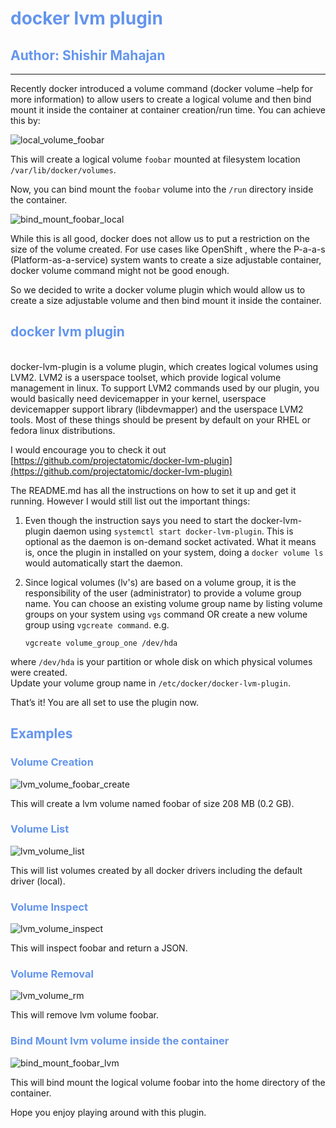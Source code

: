  
# <span style="color:cornflowerblue">docker lvm plugin</span>
## <span style="color:cornflowerblue">Author: Shishir Mahajan</span>
---
Recently docker introduced a volume command (docker volume –help for more information) to allow users to create a logical volume and then bind mount it inside the container at container creation/run time.  You can achieve this by:

![local_volume_foobar](./local_volume_foobar_1.png)

This will create a logical volume `foobar` mounted at filesystem location `/var/lib/docker/volumes`.

Now, you can bind mount the `foobar` volume into the `/run` directory inside the container.

![bind_mount_foobar_local](./bind_mount_foobar_local_2.png)

While this is all good, docker does not allow us to put a restriction on the size of the volume created. For use cases like OpenShift , where the P-a-a-s (Platform-as-a-service) system wants to create a size adjustable container, docker volume command might not be good enough. 

So we decided to write a docker volume plugin which would allow us to create a size adjustable volume and then bind mount it inside the container.

## <span style="color:cornflowerblue">docker lvm plugin</span>
<br/>
docker-lvm-plugin is a volume plugin, which creates logical volumes using LVM2. LVM2 is a userspace toolset, which provide logical volume management in linux.To support LVM2 commands used by our plugin, you would basically need devicemapper in your kernel, userspace devicemapper support library (libdevmapper) and the userspace LVM2 tools. Most of these things should be present by default on your RHEL or fedora linux distributions.I would encourage you to check it out<br/>[https://github.com/projectatomic/docker-lvm-plugin](https://github.com/projectatomic/docker-lvm-plugin)
The README.md has all the instructions on how to set it up and get it running. However I would still list out the important things:
1. Even though the instruction says you need to start the docker-lvm-plugin daemon using    `systemctl start docker-lvm-plugin`. This is optional as the daemon is on-demand socket activated.  What it means is, once the plugin in installed on your system, doing a `docker volume ls` would automatically start the daemon.
2.	Since logical volumes (lv's) are based on a volume group, it is the responsibility of the user (administrator) to provide a volume group name. You can choose an existing volume group name by listing volume groups on your system using `vgs` command OR create a new volume group using `vgcreate command`. e.g. 
	```	vgcreate volume_group_one /dev/hda
	```
where `/dev/hda` is your partition or whole disk on which physical volumes were created.<br/>
Update your volume group name in `/etc/docker/docker-lvm-plugin`.

That’s it! You are all set to use the plugin now.

## <span style="color:cornflowerblue">Examples</span>
### <span style="color:cornflowerblue">Volume Creation</span>

![lvm_volume_foobar_create](./lvm_volume_foobar_create_3.png)

This will create a lvm volume named foobar of size 208 MB (0.2 GB).

### <span style="color:cornflowerblue">Volume List</span>

![lvm_volume_list](./lvm_volume_list_4.png)

This will list volumes created by all docker drivers including the default driver (local).

### <span style="color:cornflowerblue">Volume Inspect</span>
![lvm_volume_inspect](./lvm_volume_inspect_5.png)

This will inspect foobar and return a JSON.

### <span style="color:cornflowerblue">Volume Removal</span>

![lvm_volume_rm](./lvm_volume_rm_6.png)

This will remove lvm volume foobar.

### <span style="color:cornflowerblue">Bind Mount lvm volume inside the container</span>

![bind_mount_foobar_lvm](./bind_mount_foobar_lvm_7.png)

This will bind mount the logical volume foobar into the home directory of the container.

Hope you enjoy playing around with this plugin.






